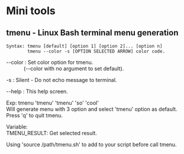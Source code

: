 # Mini tools

tmenu - Linux Bash terminal menu generation
-------------------------------------------

```
Syntax: tmenu [default] [option 1] [option 2]... [option n]
        tmenu --color -s [OPTION SELECTED ARROW] color code.
```

--color	: Set color option for tmenu.<br>
&nbsp;&nbsp;&nbsp;&nbsp;&nbsp;&nbsp;&nbsp;&nbsp;&nbsp;&nbsp;&nbsp;&nbsp;(--color with no argument to set default).

-s	: Silent - Do not echo message to terminal.

--help	: This help screen.

Exp: tmenu 'tmenu' 'tmenu' 'so' 'cool'<br>
Will generate menu with 3 option and select 'tmenu' option as default.<br>
Press 'q' to quit tmenu.

Variable:<br>
TMENU_RESULT: Get selected result.

Using 'source /path/tmenu.sh' to add to your script before call tmenu.
